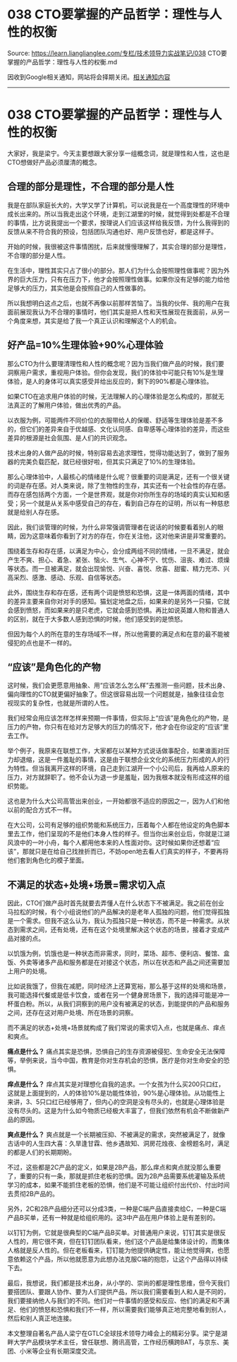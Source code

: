# 038 CTO要掌握的产品哲学：理性与人性的权衡 

Source: https://learn.lianglianglee.com/专栏/技术领导力实战笔记/038 CTO要掌握的产品哲学：理性与人性的权衡.md

因收到Google相关通知，网站将会择期关闭。[相关通知内容](https://lumendatabase.org/notices/44265620)

---

# 038 CTO要掌握的产品哲学：理性与人性的权衡

大家好，我是梁宁。今天主要想跟大家分享一组概念词，就是理性和人性，这也是CTO想做好产品必须厘清的概念。

## 合理的部分是理性，不合理的部分是人性

我是在部队家庭长大的，大学又学了计算机，可以说我是在一个高度理性的环境中成长出来的。所以当我走出这个环境，走到江湖里的时候，就觉得到处都是不合理的事情，比方说我提出一个要求，按理说人们应该这样给我反馈，为什么我得到的反馈从来不符合我的预设，包括团队沟通也好、用户反馈也好，都是这样子。

开始的时候，我很被这件事情困扰，后来就慢慢理解了，其实合理的部分是理性，不合理的部分是人性。

在生活中，理性其实只占了很小的部分。那人们为什么会按照理性做事呢？因为外界的巨大压力，只有在压力下，他才会按照理性做事。如果你没有足够的能力给他足够大的压力，其实他是会按照自己的人性做事的。

所以我想明白这点之后，也就不再像以前那样苦恼了。当我的伙伴、我的用户在我面前展现我认为不合理的事情时，他们其实是把人性和天性展现在我面前，从另一个角度来想，其实是给了我一个真正认识和理解这个人的机会。

## 好产品=10%生理体验+90%心理体验

那么CTO为什么要理清理性和人性的概念呢？因为当我们做产品的时候，我们要洞察用户需求，重视用户体验。但你会发现，我们的体验中可能只有10%是生理体验，是人的身体可以真实感受并给出反应的，剩下的90%都是心理体验。

如果CTO在追求用户体验的时候，无法理解人的心理体验是怎么构成的，那就无法真正的了解用户体验，做出优秀的产品。

以衣服为例，可能两件不同价位的衣服带给人的保暖、舒适等生理体验是差不多的，但它们的差异来自于优越感、文化认同感、自卑感等心理体验的差异，而这些差异的根源是社会氛围、是人们的共识观念。

技术出身的人做产品的时候，特别容易去追求理性，觉得功能达到了，做到了服务器的完美负载匹配，就已经很好啦，但其实只满足了10%的生理体验。

那么心理体验中，人最核心的情绪是什么呢？很重要的词是满足，还有一个很关键的词是存在感。对人类来说，除了生物性的生存，其实还有一个社会性的存在感。而存在感包括两个方面，一个是世界观，就是你对你所生存的场域的真实认知和感受；另一个就是从关系中感受自己的存在，看到自己存在的证明，所以有一种慈悲就是给别人存在感。

因此，我们谈管理的时候，为什么非常强调管理者在说话的时候要看着别人的眼睛，因为这意味着你看到了对方的存在，你在关注他，这对他来讲是非常重要的。

围绕着生存和存在感，以满足为中心，会分成两组不同的情绪，一旦不满足，就会产生不爽、担心、着急、紧张、恼火、生气、心神不宁、忧伤、沮丧、难过、烦燥等状态。而一旦被满足，就会出现愉悦、兴奋、喜悦、欣喜、甜蜜、精力充沛、兴高采烈、感激、感动、乐观、自信等状态。

此外，围绕生存和存在感，还有两个词是愤怒和恐惧，这是一体两面的情绪，其中的差异主要来自你对对手的感知。猫划定地盘之后，如果来的是另外一只猫，它就会感到愤怒，而如果来的是只老虎，它就会感到恐惧。再比如说英雄人物和普通人的区别，就在于大多数人感到恐惧的时候，他们感受到的是愤怒。

但因为每个人的所在意的生存场域不一样，所以他需要的满足点和在意的最不能被侵犯的点也是不一样的。

## “应该”是角色化的产物

这时候，我们会更愿意用抽象、用“应该怎么怎么样”去推测一些问题，技术出身、偏向理性的CTO就更偏好抽象了。但这很容易出现一个问题就是，抽象往往会忽视现实的复杂性，也就是所谓的人性。

我们经常会用应该怎样怎样来预期一件事情，但实际上“应该”是角色化的产物，是压力的产物，你只有在给对方足够大的压力的情况下，他才会在你设定的“应该”里去工作。

举个例子，我原来在联想工作，大家都在以某种方式说话做事配合，如果谁面对压力却退缩，这是一件羞耻的事情，这是由于联想企业文化的系统压力形成的人的行为特性。但当我离开这样的环境，自己走到江湖开一个小公司后，我再给人原来的压力，对方就辞职了。他不会认为退一步是羞耻，因为我根本就没有形成这样的组织势能。

这也是为什么大公司高管出来创业，一开始都很不适应的原因之一，因为人们和他以前的配合方式不一样。

在大公司，公司有足够的组织势能和系统压力，压着每个人都在他设定的角色脚本里去工作，他们呈现的不是他们本身人性的样子。但当你出来创业后，你就是江湖风浪中的一叶小舟，每个人都用他本来的人性面对你。这时候如果你还想着“应该”，那就只是在给自己找挫折而已，不妨open地去看人们真实的样子，不要再将他们套到角色化的模子里面。

## 不满足的状态+处境+场景=需求切入点

因此，CTO们做产品时首先就要去弄懂人在什么状态下不被满足。我之前在创业马拉松的时候，有个小组说他们的产品解决的是老年人孤独的问题，他们觉得孤独是一个需求。但我不这么认为，我认为孤独只是一种状态，而不是一种需求。从状态到需求之间，还有处境，还有在这个处境里解决这个状态的场景，接着才变成产品对接的点。

以饥饿为例，饥饿也是一种状态而非需求，同时，菜场、超市、便利店、餐馆、盒饭、外卖等诸多产品和服务都是在对接这个状态，所以在状态和产品之间还需要加上用户的处境。

比如说我饿了，但我在减肥，同时经济上还算宽裕，那么基于这样的处境和场景，我可能选择代餐或是低卡饮食，或者在另一个健身房场景下，我的选择可能是冲一杯蛋白粉。所以，从我们洞察到的用户没有被满足的状态，到能提供的产品和服务之间，还存在这对用户处境、所在场景的洞察。

而不满足的状态+处境+场景就构成了我们常说的需求切入点，也就是痛点、痒点和爽点。

**痛点是什么？** 痛点其实是恐惧，恐惧自己的生存资源被侵犯、生命安全无法保障等，举例来说，当今中国，教育是你对生存机会的恐惧，医疗是你对生命安全的恐惧。

**痒点是什么？** 痒点其实是对理想化自我的追求。一个女孩为什么买200只口红，这就是上面提到的，人的体验10%是功能性体验，90%是心理体验。从功能性上来讲，3、5只口红已经够用了，但内心的空洞是没有尽头的，也就是心理体验是没有尽头的。这是为什么如今物质已经极大丰富了，但我们依然有机会不断做新产品的原因。

**爽点是什么？** 爽点就是一个长期被压抑、不被满足的需求，突然被满足了，就像古话中的人生四大喜：久旱逢甘霖、他乡遇故知、洞房花烛夜、金榜题名时，满足的都是人们的长期期盼。

不过，这些都是2C产品的定义，如果是2B产品，那么痒点和爽点就没那么重要了，重要的只有一条，那就是抓住老板的恐惧。因为2B产品需要系统灌输及系统学习的成本，如果不能抓住老板的恐惧，他们是不可能让组织付出代价、付出时间去贯彻2B产品的。

另外，2C和2B产品细分还可以分成3类，一种是C端产品直接卖给C，一种是C端产品B买单，还有一种就是给组织用的。这3中产品在用户体验上是有差别的。

以钉钉为例，它就是很典型的C端产品B买单。对普通用户来说，钉钉其实是很反人性的，用它很不爽，但在钉钉团队看来，他们这个产品是给集体设计的，而集体人格就是反人性的。但在老板看来，钉钉能为他提供确定性，能让他觉得爽，也愿意依赖这个产品，所以他就愿意为此想办法克服C端的抱怨，让这个产品得以持续下去。

最后，我想说，我们都是技术出身，从小学的、崇尚的都是理性思维，但今天我们要搭团队、要跟人协作、要为人们提供产品，所以我们需要看到人和人是不同的，我们要接纳他人与我们的不同。他们对一件事情的感受和反应、他们的满足和不满足、他们的愤怒和恐惧和我们不一样，所以需要我们能够真正地完整地看到别人，然后和别人真正地连接。

本文整理自著名产品人梁宁在GTLC全球技术领导力峰会上的精彩分享。梁宁是湖畔大学产品模块学术主任，曾任联想、腾讯高管，工作经历横跨BAT，与京东、美团、小米等企业有长期深度交流。